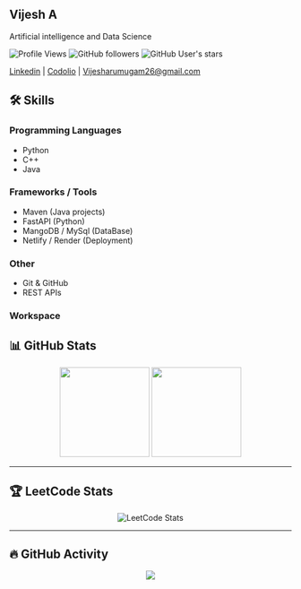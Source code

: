 ## Vijesh A

Artificial intelligence and Data Science
<br>

![Profile Views](https://komarev.com/ghpvc/?username=vijesharumugam&color=8B5CF6&style=for-the-badge&label=Profile+Views)
![GitHub followers](https://img.shields.io/github/followers/vijesharumugam?style=for-the-badge&logo=github&color=8B5CF6&labelColor=000000)
![GitHub User's stars](https://img.shields.io/github/stars/vijesharumugam?style=for-the-badge&logo=github&color=8B5CF6&labelColor=000000)

[Linkedin](https://www.linkedin.com/in/vijesh-arumugam/)  | [Codolio](https://codolio.com/profile/vijesh26) | Vijesharumugam26@gmail.com

## 🛠️ Skills

### Programming Languages
- Python
- C++
- Java

### Frameworks / Tools
- Maven (Java projects)
- FastAPI (Python)
- MangoDB / MySql (DataBase)
- Netlify / Render (Deployment)

### Other
- Git & GitHub
- REST APIs
### Workspace

## 📊 GitHub Stats
<p align="center">
  <img height="160" src="https://github-readme-stats.vercel.app/api?username=vijesharumugam&show_icons=true&theme=radical&count_private=true" />
  <img height="160" src="https://github-readme-stats.vercel.app/api/top-langs/?username=vijesharumugam&layout=compact&theme=radical" />
</p>

---

## 🏆 LeetCode Stats
<p align="center">
  <img src="https://leetcard.jacoblin.cool/vijesh_a?theme=dark&ext=heatmap" alt="LeetCode Stats" />
</p>

---

## 🔥 GitHub Activity
<p align="center">
  <img src="https://github-readme-activity-graph.vercel.app/graph?username=vijesharumugam&bg_color=0d1117&color=ff79c6&line=8be9fd&point=50fa7b&area=true&hide_border=false" />
</p>







